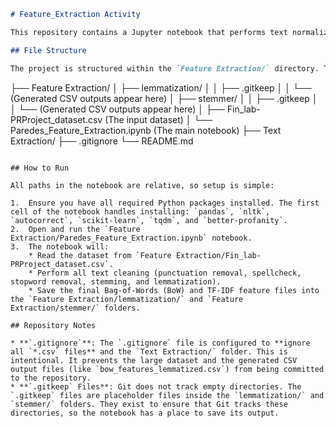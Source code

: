 ```markdown
# Feature_Extraction Activity

This repository contains a Jupyter notebook that performs text normalization and feature extraction on a dataset of reviews.

## File Structure

The project is structured within the `Feature Extraction/` directory. The notebook (`.ipynb`) reads the dataset (`.csv`) from its own directory and saves all outputs to the `lemmatization/` and `stemmer/` sub-folders.

```

├── Feature Extraction/
│   ├── lemmatization/
│   │   ├── .gitkeep
│   │   └── (Generated CSV outputs appear here)
│   ├── stemmer/
│   │   ├── .gitkeep
│   │   └── (Generated CSV outputs appear here)
│   ├── Fin\_lab-PRProject\_dataset.csv  (The input dataset)
│   └── Paredes\_Feature\_Extraction.ipynb (The main notebook)
├── Text Extraction/
├── .gitignore
└── README.md

```

## How to Run

All paths in the notebook are relative, so setup is simple:

1.  Ensure you have all required Python packages installed. The first cell of the notebook handles installing: `pandas`, `nltk`, `autocorrect`, `scikit-learn`, `tqdm`, and `better-profanity`.
2.  Open and run the `Feature Extraction/Paredes_Feature_Extraction.ipynb` notebook.
3.  The notebook will:
    * Read the dataset from `Feature Extraction/Fin_lab-PRProject_dataset.csv`.
    * Perform all text cleaning (punctuation removal, spellcheck, stopword removal, stemming, and lemmatization).
    * Save the final Bag-of-Words (BoW) and TF-IDF feature files into the `Feature Extraction/lemmatization/` and `Feature Extraction/stemmer/` folders.

## Repository Notes

* **`.gitignore`**: The `.gitignore` file is configured to **ignore all `*.csv` files** and the `Text Extraction/` folder. This is intentional. It prevents the large dataset and the generated CSV output files (like `bow_features_lemmatized.csv`) from being committed to the repository.
* **`.gitkeep` Files**: Git does not track empty directories. The `.gitkeep` files are placeholder files inside the `lemmatization/` and `stemmer/` folders. They exist to ensure that Git tracks these directories, so the notebook has a place to save its output.
```
